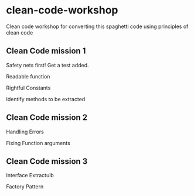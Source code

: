 # clean-code-workshop
Clean code workshop for converting this spaghetti code using principles of clean code

## **Clean Code mission 1**


Safety nets first! Get a test added.

Readable function

Rightful Constants

Identify methods to be extracted



## **Clean Code mission 2**

Handling Errors

Fixing Function arguments



## **Clean Code mission 3**

Interface Extractuib

Factory Pattern
